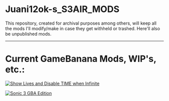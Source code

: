 # Juani12ok-s_S3AIR_MODS
This repository, created for archival purposes among others, will keep all the mods I'll modify/make in case they get withheld or trashed. Here'll also be unpublished mods.

***

# Current GameBanana Mods, WIP's, etc.:

[![Show Lives and Disable TIME when Infinite](https://gamebanana.com/mods/embeddables/561987?type=large)](https://gamebanana.com/mods/561987)


[![Sonic 3 GBA Edition](https://gamebanana.com/wips/embeddables/77822?type=large)](https://gamebanana.com/wips/77822)